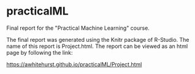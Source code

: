 # practicalML
Final report for the "Practical Machine Learning" course.

The final report was generated using the Knitr package of R-Studio.
The name of this report is Project.html. The report can be viewed as
an html page by following the link:

https://awhitehurst.github.io/practicalML/Project.html
